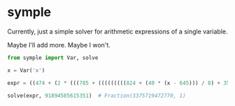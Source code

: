 # symple

Currently, just a simple solver for arithmetic expressions of a single variable.

Maybe I'll add more. Maybe I won't.

```py
from symple import Var, solve

x = Var('x')

expr = ((474 + (2 * (((785 + (((((((((824 + (40 * (x - 645))) / 8) + 351) + 733) / 6) - 650) * 49) - 458) * 2)) / 3) - 575))) / 2) + 434

solve(expr, 91894585615351)  # Fraction(3375719472770, 1)
```
